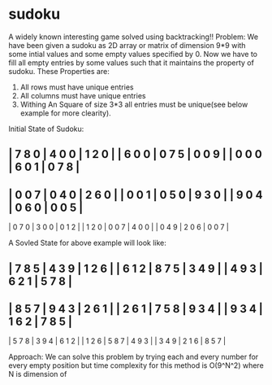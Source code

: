 # sudoku
A widely known interesting game solved using backtracking!!
Problem: We have been given a sudoku as 2D array or matrix of dimension 9*9 with some intial values
and some empty values specified by 0. Now we have to fill all empty entries by some values such that
it maintains the property of sudoku. These Properties are:
1) All rows must have unique entries
2) All columns must have unique entries
3) Withing An Square of size 3*3 all entries must be unique(see below  example for more clearity).

Initial State of Sudoku:

| 7 8 0 | 4 0 0 | 1 2 0 |
| 6 0 0 | 0 7 5 | 0 0 9 | 
| 0 0 0 | 6 0 1 | 0 7 8 | 
-------------------------
| 0 0 7 | 0 4 0 | 2 6 0 | 
| 0 0 1 | 0 5 0 | 9 3 0 | 
| 9 0 4 | 0 6 0 | 0 0 5 | 
-------------------------
| 0 7 0 | 3 0 0 | 0 1 2 | 
| 1 2 0 | 0 0 7 | 4 0 0 | 
| 0 4 9 | 2 0 6 | 0 0 7 |

A Sovled State for above example will look like:

| 7 8 5 | 4 3 9 | 1 2 6 | 
| 6 1 2 | 8 7 5 | 3 4 9 | 
| 4 9 3 | 6 2 1 | 5 7 8 | 
-------------------------
| 8 5 7 | 9 4 3 | 2 6 1 | 
| 2 6 1 | 7 5 8 | 9 3 4 | 
| 9 3 4 | 1 6 2 | 7 8 5 | 
-------------------------
| 5 7 8 | 3 9 4 | 6 1 2 | 
| 1 2 6 | 5 8 7 | 4 9 3 | 
| 3 4 9 | 2 1 6 | 8 5 7 | 

Approach: We can solve this problem by trying each and every number for every empty position but time complexity for this method is O(9^N^2) where N is dimension of 

